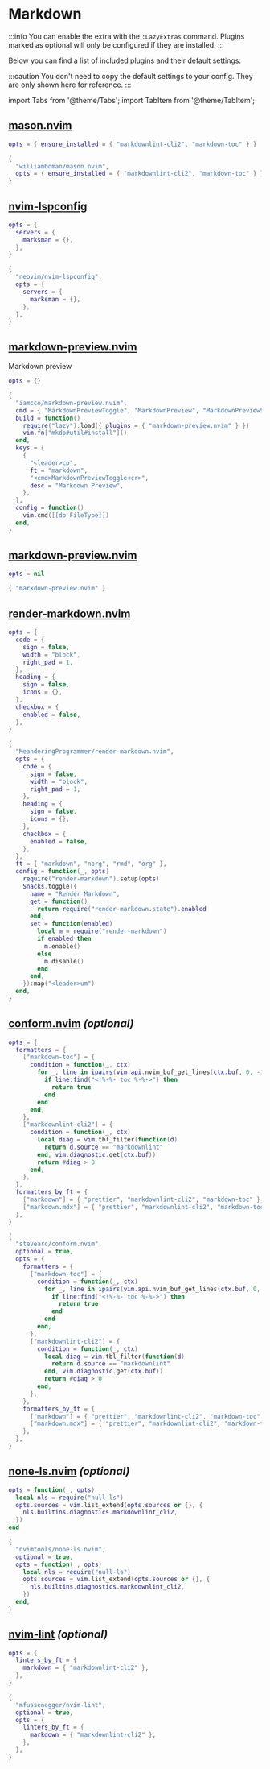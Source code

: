 # Markdown

<!-- plugins:start -->

:::info
You can enable the extra with the `:LazyExtras` command.
Plugins marked as optional will only be configured if they are installed.
:::

Below you can find a list of included plugins and their default settings.

:::caution
You don't need to copy the default settings to your config.
They are only shown here for reference.
:::

import Tabs from '@theme/Tabs';
import TabItem from '@theme/TabItem';

## [mason.nvim](https://github.com/williamboman/mason.nvim)

<Tabs>

<TabItem value="opts" label="Options">

```lua
opts = { ensure_installed = { "markdownlint-cli2", "markdown-toc" } }
```

</TabItem>


<TabItem value="code" label="Full Spec">

```lua
{
  "williamboman/mason.nvim",
  opts = { ensure_installed = { "markdownlint-cli2", "markdown-toc" } },
}
```

</TabItem>

</Tabs>

## [nvim-lspconfig](https://github.com/neovim/nvim-lspconfig)

<Tabs>

<TabItem value="opts" label="Options">

```lua
opts = {
  servers = {
    marksman = {},
  },
}
```

</TabItem>


<TabItem value="code" label="Full Spec">

```lua
{
  "neovim/nvim-lspconfig",
  opts = {
    servers = {
      marksman = {},
    },
  },
}
```

</TabItem>

</Tabs>

## [markdown-preview.nvim](https://github.com/iamcco/markdown-preview.nvim)

 Markdown preview


<Tabs>

<TabItem value="opts" label="Options">

```lua
opts = {}
```

</TabItem>


<TabItem value="code" label="Full Spec">

```lua
{
  "iamcco/markdown-preview.nvim",
  cmd = { "MarkdownPreviewToggle", "MarkdownPreview", "MarkdownPreviewStop" },
  build = function()
    require("lazy").load({ plugins = { "markdown-preview.nvim" } })
    vim.fn["mkdp#util#install"]()
  end,
  keys = {
    {
      "<leader>cp",
      ft = "markdown",
      "<cmd>MarkdownPreviewToggle<cr>",
      desc = "Markdown Preview",
    },
  },
  config = function()
    vim.cmd([[do FileType]])
  end,
}
```

</TabItem>

</Tabs>

## [markdown-preview.nvim](https://github.com/iamcco/markdown-preview.nvim)

<Tabs>

<TabItem value="opts" label="Options">

```lua
opts = nil
```

</TabItem>


<TabItem value="code" label="Full Spec">

```lua
{ "markdown-preview.nvim" }
```

</TabItem>

</Tabs>

## [render-markdown.nvim](https://github.com/MeanderingProgrammer/render-markdown.nvim)

<Tabs>

<TabItem value="opts" label="Options">

```lua
opts = {
  code = {
    sign = false,
    width = "block",
    right_pad = 1,
  },
  heading = {
    sign = false,
    icons = {},
  },
  checkbox = {
    enabled = false,
  },
}
```

</TabItem>


<TabItem value="code" label="Full Spec">

```lua
{
  "MeanderingProgrammer/render-markdown.nvim",
  opts = {
    code = {
      sign = false,
      width = "block",
      right_pad = 1,
    },
    heading = {
      sign = false,
      icons = {},
    },
    checkbox = {
      enabled = false,
    },
  },
  ft = { "markdown", "norg", "rmd", "org" },
  config = function(_, opts)
    require("render-markdown").setup(opts)
    Snacks.toggle({
      name = "Render Markdown",
      get = function()
        return require("render-markdown.state").enabled
      end,
      set = function(enabled)
        local m = require("render-markdown")
        if enabled then
          m.enable()
        else
          m.disable()
        end
      end,
    }):map("<leader>um")
  end,
}
```

</TabItem>

</Tabs>

## [conform.nvim](https://github.com/stevearc/conform.nvim) _(optional)_

<Tabs>

<TabItem value="opts" label="Options">

```lua
opts = {
  formatters = {
    ["markdown-toc"] = {
      condition = function(_, ctx)
        for _, line in ipairs(vim.api.nvim_buf_get_lines(ctx.buf, 0, -1, false)) do
          if line:find("<!%-%- toc %-%->") then
            return true
          end
        end
      end,
    },
    ["markdownlint-cli2"] = {
      condition = function(_, ctx)
        local diag = vim.tbl_filter(function(d)
          return d.source == "markdownlint"
        end, vim.diagnostic.get(ctx.buf))
        return #diag > 0
      end,
    },
  },
  formatters_by_ft = {
    ["markdown"] = { "prettier", "markdownlint-cli2", "markdown-toc" },
    ["markdown.mdx"] = { "prettier", "markdownlint-cli2", "markdown-toc" },
  },
}
```

</TabItem>


<TabItem value="code" label="Full Spec">

```lua
{
  "stevearc/conform.nvim",
  optional = true,
  opts = {
    formatters = {
      ["markdown-toc"] = {
        condition = function(_, ctx)
          for _, line in ipairs(vim.api.nvim_buf_get_lines(ctx.buf, 0, -1, false)) do
            if line:find("<!%-%- toc %-%->") then
              return true
            end
          end
        end,
      },
      ["markdownlint-cli2"] = {
        condition = function(_, ctx)
          local diag = vim.tbl_filter(function(d)
            return d.source == "markdownlint"
          end, vim.diagnostic.get(ctx.buf))
          return #diag > 0
        end,
      },
    },
    formatters_by_ft = {
      ["markdown"] = { "prettier", "markdownlint-cli2", "markdown-toc" },
      ["markdown.mdx"] = { "prettier", "markdownlint-cli2", "markdown-toc" },
    },
  },
}
```

</TabItem>

</Tabs>

## [none-ls.nvim](https://github.com/nvimtools/none-ls.nvim) _(optional)_

<Tabs>

<TabItem value="opts" label="Options">

```lua
opts = function(_, opts)
  local nls = require("null-ls")
  opts.sources = vim.list_extend(opts.sources or {}, {
    nls.builtins.diagnostics.markdownlint_cli2,
  })
end
```

</TabItem>


<TabItem value="code" label="Full Spec">

```lua
{
  "nvimtools/none-ls.nvim",
  optional = true,
  opts = function(_, opts)
    local nls = require("null-ls")
    opts.sources = vim.list_extend(opts.sources or {}, {
      nls.builtins.diagnostics.markdownlint_cli2,
    })
  end,
}
```

</TabItem>

</Tabs>

## [nvim-lint](https://github.com/mfussenegger/nvim-lint) _(optional)_

<Tabs>

<TabItem value="opts" label="Options">

```lua
opts = {
  linters_by_ft = {
    markdown = { "markdownlint-cli2" },
  },
}
```

</TabItem>


<TabItem value="code" label="Full Spec">

```lua
{
  "mfussenegger/nvim-lint",
  optional = true,
  opts = {
    linters_by_ft = {
      markdown = { "markdownlint-cli2" },
    },
  },
}
```

</TabItem>

</Tabs>

<!-- plugins:end -->
